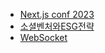 - [Next.js conf 2023](../4.Archive/Next.js%20conf%202023.md)
- [소셜벤처와ESG전략](../4.Archive/4-2학교수업/소셜벤처와ESG전략/소셜벤처와ESG전략.md)
- [WebSocket](../4.Archive/WebSocket.md)
